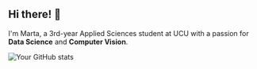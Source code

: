 ## Hi there! 👋
I'm Marta, a 3rd-year Applied Sciences student at UCU with a passion for **Data Science** and **Computer Vision**.



![Your GitHub stats](https://github-readme-stats.vercel.app/api?username=martasumyk&show_icons=true&theme=radical)


